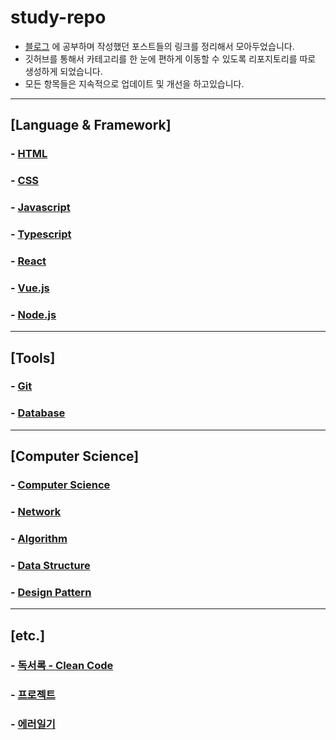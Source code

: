 # study-repo
- [블로그](https://velog.io/@bami) 에 공부하며 작성했던 포스트들의 링크를 정리해서 모아두었습니다.
- 깃허브를 통해서 카테고리를 한 눈에 편하게 이동할 수 있도록 리포지토리를 따로 생성하게 되었습니다.
- 모든 항목들은 지속적으로 업데이트 및 개선을 하고있습니다.

---
## [Language & Framework]
### - [HTML](https://github.com/Bam-j/study-repo/blob/main/HTML.md) <br/>
### - [CSS](https://github.com/Bam-j/study-repo/blob/main/CSS.md) <br/>
### - [Javascript](https://github.com/Bam-j/study-repo/blob/main/JAVASCRIPT.md) <br/>
### - [Typescript](https://github.com/Bam-j/study-repo/blob/main/TYPESCRIPT.md) <br/>
### - [React](https://github.com/Bam-j/react-study/blob/main/README.md) <br/>
### - [Vue.js](https://velog.io/@bami/series/Vue.js) <br/>
### - [Node.js](https://github.com/Bam-j/node-study/blob/main/README.md) <br/>

<hr/>

## [Tools]
### - [Git](https://github.com/Bam-j/study-repo/blob/main/GIT.md) <br/>
### - [Database](https://github.com/Bam-j/study-repo/blob/main/DATABASE.md) <br/>

<hr/>

## [Computer Science]
### - [Computer Science](https://github.com/Bam-j/study-repo/blob/main/CS.md) <br/>
### - [Network](https://github.com/Bam-j/study-repo/blob/main/NETWORK.md) <br/>
### - [Algorithm](https://github.com/Bam-j/study-repo/blob/main/ALGORITHM.md) <br/>
### - [Data Structure](https://github.com/Bam-j/study-repo/blob/main/DATA_STRUCTURE.md) <br/>
### - [Design Pattern](https://github.com/Bam-j/study-repo/blob/main/DESIGN_PATTERN.md) <br/>

<hr/>

## [etc.]
### - [독서록 - Clean Code](https://velog.io/@bami/Clean-Code-%ED%81%B4%EB%A6%B0-%EC%BD%94%EB%93%9C) <br/>
### - [프로젝트](https://velog.io/@bami/series/projects) <br/>
### - [에러일기](https://velog.io/@bami/series/%EC%97%90%EB%9F%AC-%EC%9D%BC%EA%B8%B0) <br/>